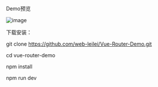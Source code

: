 Demo预览

![image](https://www.leileiqq.com/upload/201901/12/201901121312133460.gif)  

下载安装：

git clone https://github.com/web-leilei/Vue-Router-Demo.git

cd vue-router-demo

npm install

npm run dev

